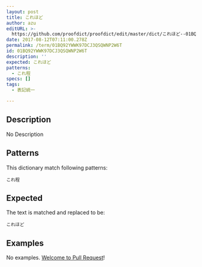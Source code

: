 ```yaml
---
layout: post
title: これほど
author: azu
editURL: >-
  https://github.com/proofdict/proofdict/edit/master/dict/これほど--01BQ92YWWK97DCJ3QSQWNP2W6T.yml
date: 2017-08-12T07:11:00.278Z
permalink: /term/01BQ92YWWK97DCJ3QSQWNP2W6T
id: 01BQ92YWWK97DCJ3QSQWNP2W6T
description: ''
expected: これほど
patterns:
  - これ程
specs: []
tags:
  - 表記統一

---
```


## Description

No Description 

## Patterns

This dictionary match following patterns:

    これ程

## Expected

The text is matched and replaced to be:

    これほど

## Examples

No examples. [Welcome to Pull Request](https://github.com/jser/jser.info/edit/master/dict/これほど--01BQ92YWWK97DCJ3QSQWNP2W6T.yml)!
